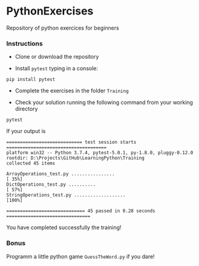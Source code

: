 # PythonExercises
Repository of python exercices for beginners

### Instructions
- Clone or download the repository

- Install ```pytest``` typing in a console:
```
pip install pytest
```

- Complete the exercises in the folder ```Training```

- Check your solution running the following command from your working directory
```
pytest
```

If your output is
```
============================ test session starts ===================================== 
platform win32 -- Python 3.7.4, pytest-5.0.1, py-1.8.0, pluggy-0.12.0
rootdir: D:\Projects\GitHub\LearningPython\Training
collected 45 items

ArrayOperations_test.py ................                                       [ 35%] 
DictOperations_test.py ..........                                              [ 57%] 
StringOperations_test.py ...................                                   [100%] 

============================= 45 passed in 0.28 seconds ===============================
```

You have completed successfully the training!

### Bonus

Programm a little python game ```GuessTheWord.py``` if you dare!
